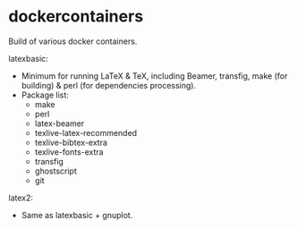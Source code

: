 # dockercontainers
Build of various docker containers.

latexbasic:
 - Minimum for running LaTeX & TeX, including Beamer, transfig, make
 (for building) &  perl (for dependencies processing).
 - Package list:
   - make
   - perl
   - latex-beamer
   - texlive-latex-recommended
   - texlive-bibtex-extra
   - texlive-fonts-extra
   - transfig
   - ghostscript
   - git

latex2:
 - Same as latexbasic + gnuplot.
